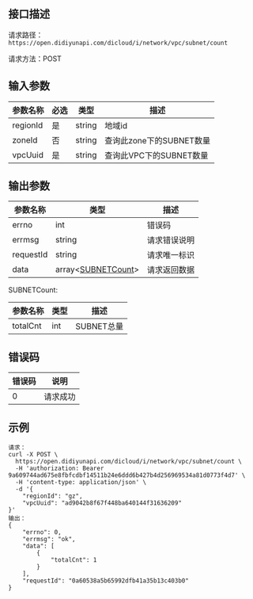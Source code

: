 ## 接口描述
请求路径：`https://open.didiyunapi.com/dicloud/i/network/vpc/subnet/count`

请求方法：POST
## 输入参数
|参数名称 | 必选 | 类型 | 描述|
|--------|-----|-----|-----|
| regionId | 是 | string | 地域id |
| zoneId | 否 | string | 查询此zone下的SUBNET数量 |
| vpcUuid | 是 | string | 查询此VPC下的SUBNET数量 |

## 输出参数
|参数名称  | 类型 | 描述|
|--------|-----|-----|
|errno | int  |错误码 |
|errmsg|string|请求错误说明	|
|requestId |string|请求唯一标识 |
|data | array<[SUBNETCount](#SUBNETCount)>	 | 请求返回数据| 

<span id="SUBNETCount"></span>
SUBNETCount:

| 参数名称 | 类型 | 描述 |
|--------|-----|-----|
| totalCnt | int  |  SUBNET总量 |

## 错误码
|错误码 | 说明    |
|------|--------|
| 0    | 请求成功  |

## 示例

```
请求：
curl -X POST \
  https://open.didiyunapi.com/dicloud/i/network/vpc/subnet/count \
  -H 'authorization: Bearer 9a609744ad675e8fbfcdbf14511b24e6ddd6b427b4d256969534a81d0773f4d7' \
  -H 'content-type: application/json' \
  -d '{
	"regionId": "gz",
	"vpcUuid": "ad9042b8f67f448ba640144f31636209"
}'
输出：
{
	"errno": 0,
	"errmsg": "ok",
	"data": [
		{
			"totalCnt": 1
		}
	],
	"requestId": "0a60538a5b65992dfb41a35b13c403b0"
}
```